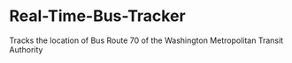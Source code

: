 # Real-Time-Bus-Tracker
Tracks the location of Bus Route 70 of the Washington Metropolitan Transit Authority

